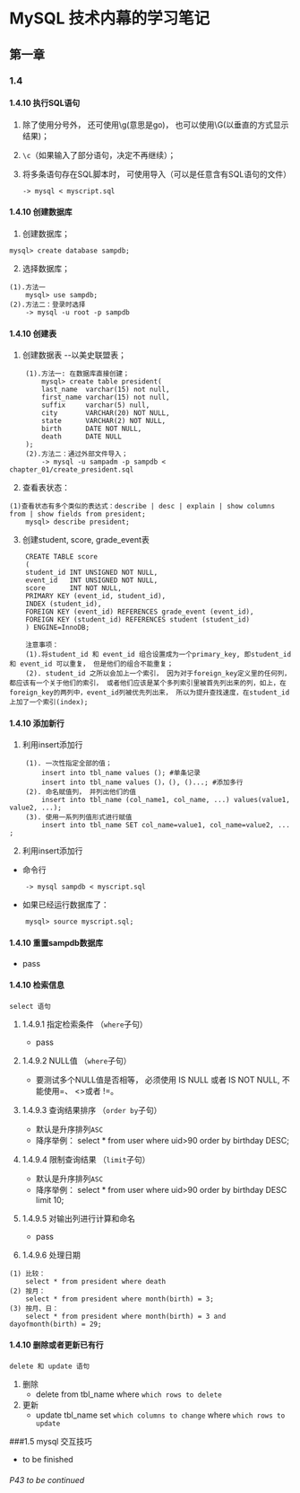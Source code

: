 # MySQL 技术内幕的学习笔记

## 第一章
### 1.4
#### 1.4.10 执行SQL语句
1. 除了使用分号外， 还可使用\g(意思是go)， 也可以使用\G(以垂直的方式显示结果)；

2. `\c`（如果输入了部分语句，决定不再继续）；

3. 将多条语句存在SQL脚本时， 可使用导入（可以是任意含有SQL语句的文件）
    ~~~
    -> mysql < myscript.sql
    ~~~

#### 1.4.10 创建数据库
1. 创建数据库；
~~~
mysql> create database sampdb;
~~~

2. 选择数据库；
~~~
(1).方法一
    mysql> use sampdb;
(2).方法二：登录时选择
    -> mysql -u root -p sampdb
~~~

#### 1.4.10 创建表
1. 创建数据表 --以美史联盟表；
~~~
    (1).方法一: 在数据库直接创建；
        mysql> create table president(
        last_name  varchar(15) not null,
        first_name varchar(15) not null,
        suffix     varchar(5) null,
        city       VARCHAR(20) NOT NULL,
        state      VARCHAR(2) NOT NULL,
        birth      DATE NOT NULL,
        death      DATE NULL
    );
    (2).方法二：通过外部文件导入；
        -> mysql -u sampadm -p sampdb < chapter_01/create_president.sql
~~~

2. 查看表状态：
~~~
(1)查看状态有多个类似的表达式：describe | desc | explain | show columns from | show fields from president;
    mysql> describe president;
~~~

3. 创建student, score, grade_event表
~~~
    CREATE TABLE score
    (
    student_id INT UNSIGNED NOT NULL,
    event_id   INT UNSIGNED NOT NULL,
    score      INT NOT NULL,
    PRIMARY KEY (event_id, student_id),
    INDEX (student_id),
    FOREIGN KEY (event_id) REFERENCES grade_event (event_id),
    FOREIGN KEY (student_id) REFERENCES student (student_id)
    ) ENGINE=InnoDB;

    注意事项：
    (1).将student_id 和 event_id 组合设置成为一个primary_key, 即student_id 和 event_id 可以重复， 但是他们的组合不能重复；
    (2). student_id 之所以会加上一个索引， 因为对于foreign_key定义里的任何列， 都应该有一个关于他们的索引， 或者他们应该是某个多列索引里被首先列出来的列，如上，在foreign_key的两列中，event_id列被优先列出来， 所以为提升查找速度，在student_id上加了一个索引(index);
~~~

#### 1.4.10 添加新行
1. 利用insert添加行
~~~
    (1). 一次性指定全部的值；
        insert into tbl_name values (); #单条记录
        insert into tbl_name values ()，(), ()...; #添加多行
    (2). 命名赋值列， 并列出他们的值
        insert into tbl_name (col_name1, col_name, ...) values(value1, value2, ...);
    (3). 使用一系列列值形式进行赋值
        insert into tbl_name SET col_name=value1, col_name=value2, ... ;
~~~

2. 利用insert添加行
- 命令行
~~~
    -> mysql sampdb < myscript.sql 
~~~
- 如果已经运行数据库了：
~~~
    mysql> source myscript.sql;
~~~

#### 1.4.10 重置sampdb数据库
- pass

#### 1.4.10 检索信息
```select 语句```
1. 1.4.9.1 指定检索条件 （`where`子句）
    - pass

2. 1.4.9.2 NULL值 （`where`子句）
    - 要测试多个NULL值是否相等， 必须使用 IS NULL 或者 IS NOT NULL, 不能使用=、 <>或者 !=。

3. 1.4.9.3 查询结果排序 （`order by`子句）
    - 默认是升序排列`ASC`
    - 降序举例： select * from user where uid>90 order by birthday DESC;

4. 1.4.9.4 限制查询结果 （`limit`子句）
    - 默认是升序排列`ASC`
    - 降序举例： select * from user where uid>90 order by birthday DESC limit 10;

5. 1.4.9.5 对输出列进行计算和命名
    - pass 

6. 1.4.9.6 处理日期
~~~
(1) 比较：
    select * from president where death
(2) 按月：
    select * from president where month(birth) = 3;
(3) 按月、日：
    select * from president where month(birth) = 3 and dayofmonth(birth) = 29;
~~~

#### 1.4.10 删除或者更新已有行
```delete 和 update 语句```
1. 删除
    - delete from tbl_name where `which rows to delete`
2. 更新
    - update tbl_name set `which columns to change` where `which rows to update`

###1.5 mysql 交互技巧
- to be finished



###### P43 to be continued